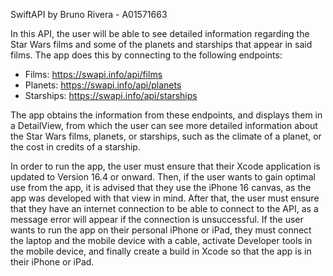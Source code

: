 SwiftAPI by Bruno Rivera - A01571663

In this API, the user will be able to see detailed information regarding the Star Wars films and some of the planets and starships that appear in said films.
The app does this by connecting to the following endpoints:

- Films: https://swapi.info/api/films
- Planets: https://swapi.info/api/planets
- Starships: https://swapi.info/api/starships

The app obtains the information from these endpoints, and displays them in a DetailView, from which the user can see more detailed information about the
Star Wars films, planets, or starships, such as the climate of a planet, or the cost in credits of a starship.

In order to run the app, the user must ensure that their Xcode application is updated to Version 16.4 or onward. Then, 
if the user wants to gain optimal use from the app, it is advised that they use the iPhone 16 canvas, as the app was developed with that view in mind.
After that, the user must ensure that they have an internet connection to be able to connect to the API, as a message error will appear if the connection is unsuccessful.
If the user wants to run the app on their personal iPhone or iPad, they must connect the laptop and the mobile device with a cable, activate Developer tools in the mobile device,
and finally create a build in Xcode so that the app is in their iPhone or iPad.
